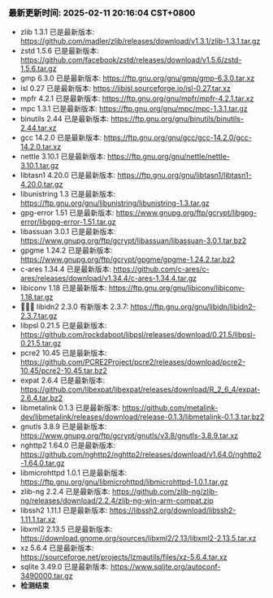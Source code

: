 ### <b><span style="color:black">最新更新时间: 2025-02-11 20:16:04 CST+0800</span></b> ###
- zlib 1.3.1 已是最新版本: https://github.com/madler/zlib/releases/download/v1.3.1/zlib-1.3.1.tar.gz
- zstd 1.5.6 已是最新版本: https://github.com/facebook/zstd/releases/download/v1.5.6/zstd-1.5.6.tar.gz
- gmp 6.3.0 已是最新版本: https://ftp.gnu.org/gnu/gmp/gmp-6.3.0.tar.xz
- isl 0.27 已是最新版本: https://libisl.sourceforge.io/isl-0.27.tar.xz
- mpfr 4.2.1 已是最新版本: https://ftp.gnu.org/gnu/mpfr/mpfr-4.2.1.tar.xz
- mpc 1.3.1 已是最新版本: https://ftp.gnu.org/gnu/mpc/mpc-1.3.1.tar.gz
- binutils 2.44 已是最新版本: https://ftp.gnu.org/gnu/binutils/binutils-2.44.tar.xz
- gcc 14.2.0 已是最新版本: https://ftp.gnu.org/gnu/gcc/gcc-14.2.0/gcc-14.2.0.tar.xz
- nettle 3.10.1 已是最新版本: https://ftp.gnu.org/gnu/nettle/nettle-3.10.1.tar.gz
- libtasn1 4.20.0 已是最新版本: https://ftp.gnu.org/gnu/libtasn1/libtasn1-4.20.0.tar.gz
- libunistring 1.3 已是最新版本: https://ftp.gnu.org/gnu/libunistring/libunistring-1.3.tar.gz
- gpg-error 1.51 已是最新版本: https://www.gnupg.org/ftp/gcrypt/libgpg-error/libgpg-error-1.51.tar.gz
- libassuan 3.0.1 已是最新版本: https://www.gnupg.org/ftp/gcrypt/libassuan/libassuan-3.0.1.tar.bz2
- gpgme 1.24.2 已是最新版本: https://www.gnupg.org/ftp/gcrypt/gpgme/gpgme-1.24.2.tar.bz2
- c-ares 1.34.4 已是最新版本: https://github.com/c-ares/c-ares/releases/download/v1.34.4/c-ares-1.34.4.tar.gz
- libiconv 1.18 已是最新版本: https://ftp.gnu.org/gnu/libiconv/libiconv-1.18.tar.gz
- 🔴🔴🔴 libidn2 2.3.0 有新版本 2.3.7: https://ftp.gnu.org/gnu/libidn/libidn2-2.3.7.tar.gz
- libpsl 0.21.5 已是最新版本: https://github.com/rockdaboot/libpsl/releases/download/0.21.5/libpsl-0.21.5.tar.gz
- pcre2 10.45 已是最新版本: https://github.com/PCRE2Project/pcre2/releases/download/pcre2-10.45/pcre2-10.45.tar.bz2
- expat 2.6.4 已是最新版本: https://github.com/libexpat/libexpat/releases/download/R_2_6_4/expat-2.6.4.tar.bz2
- libmetalink 0.1.3 已是最新版本: https://github.com/metalink-dev/libmetalink/releases/download/release-0.1.3/libmetalink-0.1.3.tar.bz2
- gnutls 3.8.9 已是最新版本: https://www.gnupg.org/ftp/gcrypt/gnutls/v3.8/gnutls-3.8.9.tar.xz
- nghttp2 1.64.0 已是最新版本: https://github.com/nghttp2/nghttp2/releases/download/v1.64.0/nghttp2-1.64.0.tar.gz
- libmicrohttpd 1.0.1 已是最新版本: https://ftp.gnu.org/gnu/libmicrohttpd/libmicrohttpd-1.0.1.tar.gz
- zlib-ng 2.2.4 已是最新版本: https://github.com/zlib-ng/zlib-ng/releases/download/2.2.4/zlib-ng-win-arm-compat.zip
- libssh2 1.11.1 已是最新版本: https://libssh2.org/download/libssh2-1.11.1.tar.xz
- libxml2 2.13.5 已是最新版本: https://download.gnome.org/sources/libxml2/2.13/libxml2-2.13.5.tar.xz
- xz 5.6.4 已是最新版本: https://sourceforge.net/projects/lzmautils/files/xz-5.6.4.tar.xz
- sqlite 3.49.0 已是最新版本: https://www.sqlite.org/autoconf-3490000.tar.gz
- ******检测结束******
